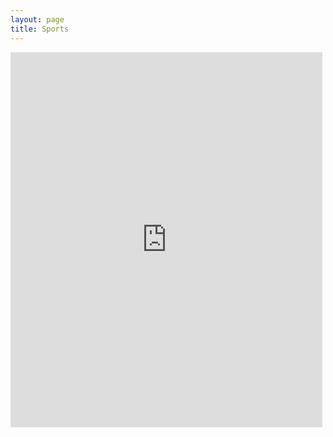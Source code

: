 ```yaml
---
layout: page
title: Sports
---
```


<style>
div#content
{
	width: 100%;
}
</style>

<iframe position="absolute" left="50" width="99%" height="600" frameBorder="0" src="https://docs.google.com/document/d/1SaSWjCuPLpKrBOc-Cz2JuyW2Aa64Dw3JJ0EbFoAz1BU/pub?embedded=true"></iframe>